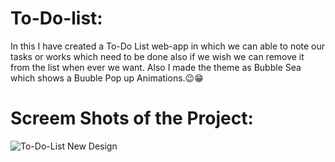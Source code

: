 # To-Do-list:
In this I have created a To-Do List web-app in which we can able to note our tasks or works which need to be done also if we wish we can remove it from the list when ever we want.
Also I made the theme as Bubble Sea which shows a Buuble Pop up Animations.😉😁

# Screem Shots of the Project:

![To-Do-List New Design](https://github.com/HarishKalliyan/To-Do-list/assets/90775945/2e6b7c40-f662-4a7d-88f6-c73d8ea1e715)



